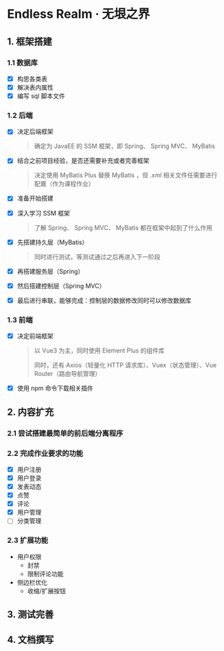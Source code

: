 # Endless Realm · 无垠之界

## 1. 框架搭建

### 1.1 数据库

- [x] 构思各类表
- [x] 解决表内属性
- [x] 编写 sql 脚本文件

### 1.2 后端

- [x] 决定后端框架

  > 确定为 JavaEE 的 SSM 框架，即 Spring、 Spring MVC、 MyBatis

- [x] 结合之前项目经验，是否还需要补充或者完善框架

  > 决定使用 MyBatis Plus 替换 MyBatis ，但 .xml 相关文件任需要进行配置（作为课程作业）

- [x] 准备开始搭建

- [x] 深入学习 SSM 框架

  > 了解 Spring、 Spring MVC、 MyBatis 都在框架中起到了什么作用

- [x] 先搭建持久层（MyBatis）

  > 同时进行测试，等测试通过之后再进入下一阶段

- [x] 再搭建服务层（Spring）

- [x] 然后搭建控制层（Spring MVC）

- [x] 最后进行串联，能够完成：控制层的数据修改同时可以修改数据库

### 1.3 前端

- [x] 决定前端框架

  > 以 Vue3 为主，同时使用 Element Plus 的组件库
  >
  > 同时，还有 Axios（轻量化 HTTP 请求库）、Vuex（状态管理）、Vue Router（路由导航管理）

- [x] 使用 npm 命令下载相关插件

## 2. 内容扩充

### 2.1 尝试搭建最简单的前后端分离程序

### 2.2 完成作业要求的功能

- [x] 用户注册
- [x] 用户登录
- [x] 发表动态
- [x] 点赞
- [x] 评论
- [x] 用户管理
- [ ] 分类管理

### 2.3 扩展功能

- 用户权限
  - 封禁
  - 限制评论功能
- 侧边栏优化
  - 收缩/扩展按钮

## 3. 测试完善



## 4. 文档撰写
